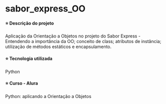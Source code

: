 # sabor_express_OO


#### ⭐ Descrição do projeto
Aplicação da Orientação a Objetos no projeto do Sabor Express - Entendendo a importância da OO; conceito de class; atributos de instância; utilização de métodos estáticos e encapsulamento.


#### ⭐ Tecnologia utilizada
Python


#### ⭐ Curso - Alura
Python: aplicando a Orientação a Objetos
